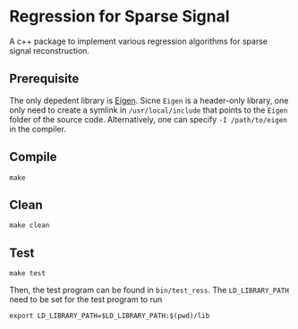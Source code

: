 # Regression for Sparse Signal

A c++ package to implement various regression algorithms for sparse signal reconstruction.

## Prerequisite
The only depedent library is [Eigen](http://eigen.tuxfamily.org).
Sicne `Eigen` is a header-only library, one only need to create a symlink in `/usr/local/include` that points to the `Eigen` folder of the source code. Alternatively, one can specify `-I /path/to/eigen` in the compiler.

## Compile
```
make
```

## Clean 

```
make clean
```

## Test
```
make test
```
Then, the test program can be found in `bin/test_ress`.
The `LD_LIBRARY_PATH` need to be set for the test program to run
```
export LD_LIBRARY_PATH=$LD_LIBRARY_PATH:$(pwd)/lib
```